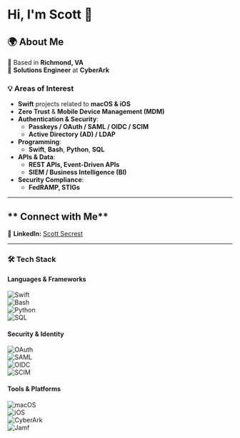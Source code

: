 # **Hi, I'm Scott 👋**  

## **🌍 About Me**  
🔹 Based in **Richmond, VA**  
🔹 **Solutions Engineer** at **CyberArk**  

### **💡 Areas of Interest**  
- **Swift** projects related to **macOS & iOS**  
- **Zero Trust** & **Mobile Device Management (MDM)**  
- **Authentication & Security**:  
  - **Passkeys / OAuth / SAML / OIDC / SCIM**  
  - **Active Directory (AD) / LDAP**  
- **Programming**:  
  - **Swift**, **Bash**, **Python**, **SQL**  
- **APIs & Data**:  
  - **REST APIs, Event-Driven APIs**  
  - **SIEM / Business Intelligence (BI)**  
- **Security Compliance**:  
  - **FedRAMP, STIGs**  

---

## ** Connect with Me**  
🔗 **LinkedIn:** [Scott Secrest](https://www.linkedin.com/in/scottsecrest/)  

---

### **🛠️ Tech Stack**  
#### **Languages & Frameworks**  
![Swift](https://img.shields.io/badge/Swift-FA7343?style=flat&logo=swift&logoColor=white)  
![Bash](https://img.shields.io/badge/Bash-4EAA25?style=flat&logo=gnu-bash&logoColor=white)  
![Python](https://img.shields.io/badge/Python-3776AB?style=flat&logo=python&logoColor=white)  
![SQL](https://img.shields.io/badge/SQL-CC2927?style=flat&logo=databricks&logoColor=white)  

#### **Security & Identity**  
![OAuth](https://img.shields.io/badge/OAuth-1B9AAA?style=flat&logo=auth0&logoColor=white)  
![SAML](https://img.shields.io/badge/SAML-0055A4?style=flat&logo=spring-security&logoColor=white)  
![OIDC](https://img.shields.io/badge/OIDC-0A66C2?style=flat&logo=openid&logoColor=white)  
![SCIM](https://img.shields.io/badge/SCIM-0078D4?style=flat&logo=proxmox&logoColor=white)  

#### **Tools & Platforms**  
![macOS](https://img.shields.io/badge/macOS-000000?style=flat&logo=apple&logoColor=white)  
![iOS](https://img.shields.io/badge/iOS-999999?style=flat&logo=apple&logoColor=white)  
![CyberArk](https://img.shields.io/badge/CyberArk-05205E?style=flat&logo=cyberark&logoColor=white)  
![Jamf](https://img.shields.io/badge/Jamf-004EEC?style=flat&logo=jamf&logoColor=white)  

